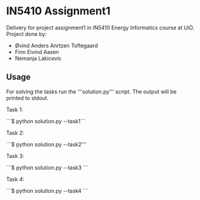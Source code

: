 # IN5410 Assignment1

Delivery for project assignment1 in IN5410 Energy Informatics course at UiO.
Project done by:
- Øvind Anders Anrtzen Toftegaard
- Finn Eivind Aasen
- Nemanja Lakicevic

## Usage

For solving the tasks run the '''solution.py''' script. The output will be printed to stdout.

Task 1:

´´´$ python solution.py --task1´´´

Task 2:

´´´$ python solution.py --task2'''

Task 3:

´´´$ python solution.py --task3 <number-of-houses>´´´

Task 4:

´´´$ python solution.py --task4 <hourly-peak-load>´´´
